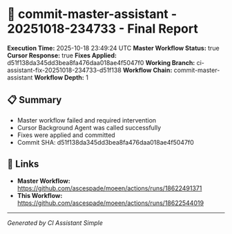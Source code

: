 # 🤖 commit-master-assistant - 20251018-234733 - Final Report

**Execution Time:** 2025-10-18 23:49:24 UTC
**Master Workflow Status:** true
**Cursor Response:** true
**Fixes Applied:** d51f138da345dd3bea8fa476daa018ae4f5047f0
**Working Branch:** ci-assistant-fix-20251018-234733-d51f138
**Workflow Chain:** commit-master-assistant
**Workflow Depth:** 1

## 📋 Summary

- Master workflow failed and required intervention
- Cursor Background Agent was called successfully
- Fixes were applied and committed
- Commit SHA: d51f138da345dd3bea8fa476daa018ae4f5047f0

## 🔗 Links

- **Master Workflow:** https://github.com/ascespade/moeen/actions/runs/18622491371
- **This Workflow:** https://github.com/ascespade/moeen/actions/runs/18622544019

---
*Generated by CI Assistant Simple*
